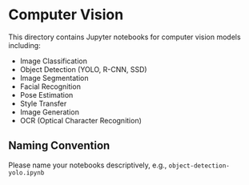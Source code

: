 # Computer Vision

This directory contains Jupyter notebooks for computer vision models including:
- Image Classification
- Object Detection (YOLO, R-CNN, SSD)
- Image Segmentation
- Facial Recognition
- Pose Estimation
- Style Transfer
- Image Generation
- OCR (Optical Character Recognition)

## Naming Convention
Please name your notebooks descriptively, e.g., `object-detection-yolo.ipynb`
